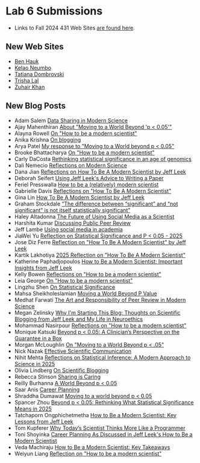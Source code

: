 # Lab 6 Submissions

- Links to Fall 2024 431 Web Sites [are found here](https://github.com/THOMASELOVE/431-labs-2024/tree/main/lab7#new-completed-websites-by-students-in-this-years-class).

## New Web Sites

- [Ben Hauk](https://benhauk.github.io/)
- [Kelao Neumbo](https://kelaoneumbo.github.io/)
- [Tatiana Dombrovski](https://tdomb.github.io/tdomb1.github.io/)
- [Trisha Lal](https://tlalmd.github.io/tlal.github.io/)
- [Zuhair Khan](https://zmk27.github.io/zmk27/)

## New Blog Posts

- Adam Salem [Data Sharing in Modern Science](https://amrsalm.github.io/blog/Blog.html)
- Ajay Mahenthiran [About "Moving to a World Beyond 'p < 0.05'"](https://ajaymahenth.github.io/AjayFinalWebsite/blog/)
- Alayna Rowell [On "How to be a modern scientist"](https://rowellalayna.github.io/blog.html)
- Anika Krishna [On blogging](https://anikakrishna.github.io/blog/)
- Arya Patel [My response to "Moving to a World beyond p < 0.05"](https://axp1031.github.io/blog/)
- Brooke Bhattacharya [On "How to be a modern scientist"](https://bxb576.github.io/bxb576/blog/)
- Carly	DaCosta [Rethinking statistical significance in an age of genomics](https://dacostacarly.github.io/website/blogs/)
- Dali Nemecio [Reflections on Modern Science](https://dalinemecio.github.io/dalinemecio/blog/)
- Dana Jian [Reflections on How To Be A Modern Scientist by Jeff Leek](https://dzjian1.github.io/blog/)
- Deborah Seifert [Using Jeff Leek's Advice to Writing a Paper](https://deborahseifert.github.io/blog/)
- Feriel Presswalla [How to be a (relatively) modern scientist](https://ferielp.github.io/blog/#how-to-be-a-relatively-modern-scientist)
- Gabrielle Davis [Reflections on "How To Be A Modern Scientist"](https://gabrielledavis.github.io/gxd/Blog!/)
- Gina Lin [How To Be A Modern Scientist by Jeff Leek](https://ginaalin.github.io/ginalin/book/)
- Graham Stockdale [“The difference between “significant” and “not significant” is not itself statistically significant”](https://ballardmallard.github.io/site/projects/)
- Haley Altadonna [The Future of Using Social Media as a Scientist](https://haleyaltadonna.github.io/haleyaltadonna/blog/)
- Harshita Kumar [Discussing Public Peer Review](https://hkumar2907.github.io/harshitaKumarWebsite/blog/)
- Jeff Lambe [Using social media in academia](https://jefflambe.quarto.pub/jeff-lambe/social.html)
- JiaWei Yu [Reflection on Statistical Significance and P < 0.05 - 2025](https://jiyu3048.github.io/jiyu3048/blog/)
- Jose Diz Ferre [Reflection on "How To Be A Modern Scientist" by Jeff Leek](https://joseluisdizferre.github.io/md/blog/)
- Kartik Lakhotiya [2025 Reflection on "How To Be A Modern Scientist"](https://rpubs.com/lakhotiyakartik/1288993)
- Katherine Paphadjopoulos [How to Be a Modern Scientist: Important Insights from Jeff Leek](https://katherinep1214.github.io/about-me/blog/)
- Kelly Bowen [Reflections on "How to be a modern scientist"](https://kelly-bowen.github.io/kelly-bowen/blog/)
- Leia George [On "How to be a modern scientist"](https://leiag10.github.io/leia1000/Blogs/blogs.html)
- Lingzhu Shen [On Statistical Significance](https://lingzhuu.github.io/now.html)
- Mahsa Sheikholeslamian [Moving a World Beyond P Value](https://mahsa-sheikh.github.io/Mahsa-Sheikh/New/)
- Medhat Farwati [The Art and Responsibility of Peer Review in Modern Science](https://medhatfarwati.github.io/My-Website/blog/Blog.html)
- Megan Zelinsky [Why I'm Starting This Blog: Thoughts on Scientific Blogging from Jeff Leek and My Life in Neuroethics](https://zelinsm.github.io/meganzelinsky/blog.html)
- Mohammad Nasirpour [Reflections on "How to be a modern scientist"](https://mhn1124.github.io/blog.html)
- Monique Katsuki [Beyond p < 0.05: A Clinician’s Perspective on the Guarantee in a Box](https://mykatsuki.github.io/blog/Cliniciansandpvalues.html)
- Morgan McLoughlin [On "Moving to a World Beyond p < .05"](https://morgan-mcl.github.io/Blog/index_b.html)
- Nick Nazak [Effective Scientific Communication](https://nnazak.github.io/431-website/blog/2025-03-25-modern-scientist-reflections/)
- Nihit Mehta [Reflections on Statistical Inference: A Modern Approach to Science in 2025](https://nnm32.github.io/nnm32/Scientific%20Insights%20and%20Blogs/)
- Olivia Lindberg [On Scientific Blogging](https://olivialindberg.github.io/olivialindberg/blog/)
- Rebecca Stinson [Sharing is Caring](https://beccastinson.github.io/Posts/2025-03-24-ModernScientist/)
- Reilly Burhanna [A World Beyond p < 0.05](https://reillyburh.github.io/rburhanna/blog/)
- Saar	Anis [Career Planning](https://saaranismd.github.io/mypage/)
- Shraddha Dumawat [Moving to a world beyond p < 0.05](https://shraddha-dumawat.github.io/web/BlogPosts/)
- Spancer Zhou [Beyond p < 0.05: Rethinking What Statistical Significance Means in 2025](https://ran-997.github.io/my-website/blog/)
- Tatchaporn Ongphichetmetha [How to Be a Modern Scientist: Key Lessons from Jeff Leek](https://tatchaporn.github.io/tatchaporn/blogs/)
- Tom Kupferer [Why Today’s Scientist Thinks More Like a Programmer](https://twkcco313.github.io/431-Website/posts/2025-03-25-modern-scientist.html)
- Toni	Shoyinka [Career Planning As Discussed in Jeff Leek's How to Be a Modern Scientist](https://oluwatoni-shoyinka.github.io/toni_shoyinka_/posts/posts_index.html)
- Veda	Machiraju [How to Be a Modern Scientist: Key Takeaways](https://vmachira.github.io/blog/)
- Weiyun Liang [Reflection on "How to be a modern scientist"](https://weiyun.me/blog/)
 

